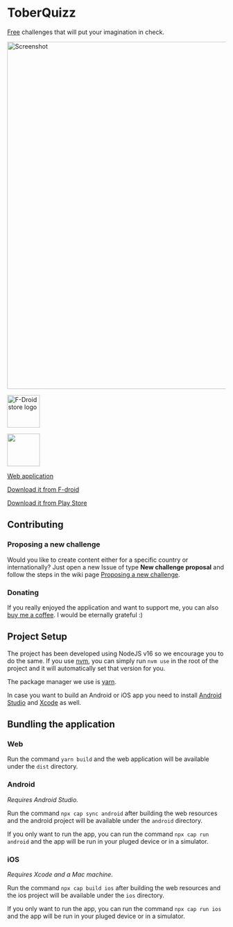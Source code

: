 # ToberQuizz

[Free](https://www.gnu.org/philosophy/free-sw.html) challenges that will put your imagination in check.

<a href="https://toberquizz.com" alt="Link to the application" target="_blank">
<img src="https://github.com/Tobertet/ToberQuizz/blob/main/fastlane/metadata/android/en-US/images/featureGraphic.png?raw=true" alt="Screenshot" width="800"> </a>

<a alt="Link to F-Droid" href="https://f-droid.org/packages/com.robertmengual.toberquizz/" target="_blank"><img src="https://fdroid.gitlab.io/artwork/badge/get-it-on.png" alt="F-Droid store logo" height="75"></a>

<a alt="Link to Play Store" href="https://play.google.com/store/apps/details?id=com.robertmengual.toberquizz" target="_blank"><img src="https://tobertet.github.io/open-pros-cons/assets/google-play-badge.png" height="75"></a>

[Web application](https://toberquizz.com)

[Download it from F-droid](https://f-droid.org/packages/com.robertmengual.toberquizz/)

[Download it from Play Store](https://play.google.com/store/apps/details?id=com.robertmengual.toberquizz)

## Contributing

### Proposing a new challenge

Would you like to create content either for a specific country or internationally? Just open a new Issue of type **New challenge proposal** and follow the steps in the wiki page [Proposing a new challenge](https://github.com/Tobertet/ToberQuizz/wiki/Proposing-a-new-challenge).

### Donating

If you really enjoyed the application and want to support me, you can also [buy me a coffee](https://ko-fi.com/robertmengual). I would be eternally grateful :)

## Project Setup

The project has been developed using NodeJS v16 so we encourage you to do the same. If you use [nvm](https://github.com/nvm-sh/nvm), you can simply run `nvm use` in the root of the project and it will automatically set that version for you.

The package manager we use is [yarn](https://classic.yarnpkg.com/lang/en/docs/install).

In case you want to build an Android or iOS app you need to install [Android Studio](https://developer.android.com/studio) and [Xcode](https://apps.apple.com/es/app/xcode/id497799835?mt=12) as well.

## Bundling the application

### Web

Run the command `yarn build` and the web application will be available under the `dist` directory.

### Android

_Requires Android Studio._

Run the command `npx cap sync android` after building the web resources and the android project will be available under the `android` directory.

If you only want to run the app, you can run the command `npx cap run android` and the app will be run in your pluged device or in a simulator.

### iOS

_Requires Xcode and a Mac machine._

Run the command `npx cap build ios` after building the web resources and the ios project will be available under the `ios` directory.

If you only want to run the app, you can run the command `npx cap run ios` and the app will be run in your pluged device or in a simulator.
